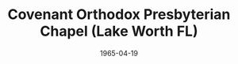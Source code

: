 ---
date: &id001 1965-04-19
end_date: null
location:
  address: null
  city: Lake Worth
  state: FL
minister:
- end: 1967-12-31
  name: Jack Peterson
  start: 1966-01-01
  type: Evangelist
ministers:
- Jack Peterson
name: Covenant Orthodox Presbyterian Chapel
names: null
origination_date: *id001
raw_data: 'FLORIDA Lake Worth

  Covenant Orthodox Presbyterian Chapel (April 19, 1965-1968)

  Evangelist: Jack Peterson, 1966-67

  '
received_from: null
states:
- FL
status:
  active: false
  end_date: 1968-12-31
  reason: null
  received_from: null
  withdrawal_to: null
title: Covenant Orthodox Presbyterian Chapel (Lake Worth FL)
year_established:
- 1965

---